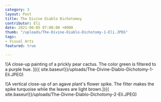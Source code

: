 ```yaml
---
category: 3
layout: Post
title: The Divine Diablo Dichotomoy
contributor: Eli
date: 2021-06-05 07:00:00 +0000
thumb: "/uploads/The-Divine-Diablo-Dichotomy-1-Eli.JPEG"
tags: 
- Visual Arts
featured: true

---
```

![A close-up painting of a prickly pear cactus. The color green is filtered to a purple hue. ]({{ site.baseurl}}/uploads/The-Divine-Diablo-Dichotomy-1-Eli.JPEG)

![A vertical close-up of an agave plant's flower spike. The filter makes the spike turquoise while the leaves are light brown.]({{ site.baseurl}}/uploads/The-Divine-Diablo-Dichotomy-2-Eli.JPEG)
